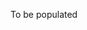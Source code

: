 To be populated

<!-- ### Why do we need Geological Carbon Storage?

- greenhouse gas
- warming 
- why urgent need of low-carbon transition
- why is geological carbon storage needed

### Basics CCS

- potential reservoirs
- CO~2~ as a function of depth
- rock properties as a function of depth
- essential questions CO~2~ storage
- 

- Explanation of the seismic method
- Seismic acquisition, different gathers, basics land and marine acquisition
 
### Seismic data acquisition

- Marine acquisition
- Challenges of 3D acquisition
- Wide-azimuth marine acquisition
- Coil sampling

### Compressive sensing

- Nyquist sampling and aliasing
- Exploiting structure is seismic data by transform-domain sparsity promotion
- Basics of Compressive Sensing
- Design principles of Compressive Sensing
- Application of Compressive Sensing to Exploration Seismology
- Jittered sampling of shots
- Simultaneous 'land’ acquisition by summing randomly weighted shots
- Simultaneous 'marine’ acquisition with time-dithered sources

### Wavefield extrapolation, migration, imaging, and velocity analysis

- Wavefield extrapolation
- Reverse-time migration
- Velocity-model estimation
   - Traveltime tomography
   - migration-velocity analysis

#### From processing to inversion

- Forward and inverse problems
- Over and underdermined problems
- Pseudo/generalized inverses
- Least-squares and damped least-squares inversion
- Convolution/correlation in terms of linear operators (matrices)
- Forward and adjoint operations and the 'dot test’ a la Jon Claerbout
- Pseudo inverse and regularization

### Seismic monitoring

- Basics of reverse-time migration (RTM) via the adjoint state method from physical and mathematical perspectives
- Derivation of expressions for the Jabobian and its adjoint
- Least-squares migration
- Sparsity-promoting imaging w/ Curvelet

# Rock physics

- acoustic velocity & density
- permeability and porosity
- rock types (shale/mudstone/sandstone)
- empirical relationship
- isotropy/anisotropy (if you like)

### Fluid flow in the rocks

- two-phase flow equations
- CO2 injection in the subsurface
- CO2-induced change to rock physics properties
- possible failure scenarios

### Seismic monitoring of CO2 plume

- time-lapse imaging
- challenges
- joint recovery model
- incremental joint recovery model -->

<!-- # General introduction

### Basic seismic data processing

Introduce basic seismic method
- gathers
- reverse-time migration
- 


- Explanation of the seismic method
- Seismic acquisition, different gathers, basics land and marine acquisition
- Post-stack seismic-data processing flow to create a seismic image:
   - Common-midpoint sorting
   - Normal-moveout correction
   - Stack
   - Zero-offset migration
- Time-to-depth conversion
- Time or depth migration
- Drawbacks of post-stack processing
- Intro pre-stack migration and velocity analysis

### Wavefield extrapolation, pre-stack migration, and velocity analysis

- Wavefield extrapolation via Rayleigh II
- Wavefield extrapolation via the f-k domain
- \(V(z)\) migration
- Shot record migration
- Recursive extrapolation in varying media
- Pre-stack shot migration
- One-way wave-equation migration
- Reverse-time migration
- Velocity-model estimation
   - Traveltime tomography
   - migration-velocity analysis

Remove filtering

### Filtering

- ``f-k`` filtering
- Radon filtering
   - Linear Radon
   - Multiple-removal via parabolic Radon transform
   - Parabolic versus hyperbolic Radon
- Deconvolution

***


# Seismic data acquisition
Densify
- Marine acquisition
- Challenges of 3D acquisition
- Wide-azimuth marine acquisition
- Coil sampling

***

# From processing to inversion
Need 
- Forward and inverse problems
- Over and underdermined problems
- Pseudo/generalized inverses
- Least-squares and damped least-squares inversion
- Convolution/correlation, Radon, and NMO in tems of linear operators (matrices)
- Forward and adjoint operations and the 'dot test’ a la Jon Claerbout
- Pseudo inverse and regularization
- Deconvolution as an inversion problem ('matrix inverse’)
- Forward operator for NMO and least-squares NMO
- Removing multiples by high-resolution Radon transform

*** 

# Compressive sensing
Move up
- Nyquist sampling and aliasing
- Exploiting structure is seismic data by transform-domain sparsity promotion
- Basics of Compressive Sensing
- Design principles of Compressive Sensing
- Application of Compressive Sensing to Exploration Seismology
- Jittered sampling of shots
- Simultaneous 'land’ acquisition by summing randomly weighted shots
- Simultaneous 'marine’ acquisition with time-dithered sources

***
Out
# Linearized inversion 

- Introduction linearized amplitude versus offset/angle inversion
- Linearization of the reflection and transmission coefficients w.r.t. contrasts in density, compressional, and shear wavespeeds.
- Convolutional model for seismic reflectivity
- Relation between amplitudes of seismic data in the Radon domain and the linearized reflection coefficient.
- Practical workflow for linearized inversion of amplitude-versus-offset data.

***
Move 
# RTM & FWI

- Basics of reverse-time migration (RTM) and full-waveform inversion (FWI) via the adjoint state method from physical and mathematical perspectives
- Derivation of expressions for the Jabobian and its adjoint
- Migration as the gradient of FWI
- Least-squares migration as the Gauss-Newton Hessian of FWI
- FWI with gradient descents
- FWI with Gauss-Newton
- Latest developments -->
